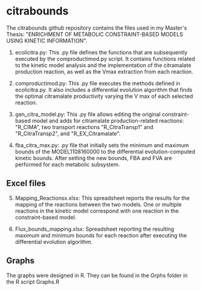 # citrabounds

The citrabounds github repository contains the files used in my Master's Thesis: "ENRICHMENT OF METABOLIC CONSTRAINT-BASED MODELS USING KINETIC INFORMATION". 

1. ecolicitra.py: This .py file defines the functions that are subsequently executed by the
comproductimod.py script. It contains functions related to the kinetic model analysis and the
implementation of the citramalate production reaction, as well as the Vmax extraction from
each reaction.

2. comproductimod.py: This .py file executes the methods defined in ecolicitra.py. It also
includes a differential evolution algorithm that finds the optimal citramalate productivity varying
the V max of each selected reaction.

3. gen_citra_model.py: This .py file allows editing the original constraint-based model and
adds for citramalate production-related reactions: "R_CIMA", two transport reactions
"R_CitraTransp1" and "R_CitraTransp2", and "R_EX_Citramalate".

4. fba_citra_max.py: .py file that initially sets the minimum and maximum bounds of the
MODEL1108160000 to the differential evolution-computed kinetic bounds. After setting the
new bounds, FBA and FVA are performed for each metabolic subsystem.

## Excel files

5. Mapping_Reactionsx.xlsx: This spreadsheet reports the results for the mapping of the
reactions between the two models. One or multiple reactions in the kinetic model correspond
with one reaction in the constraint-based model.

6. Flux_bounds_mapping.xlsx: Spreadsheet reporting the resulting maximum and minimum
bounds for each reaction after executing the differential evolution algorithm.

## Graphs

The graphs were designed in R. They can be found in the Grphs folder in the R script Graphs.R
